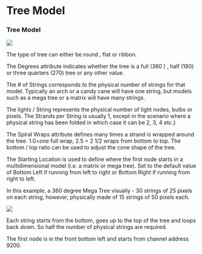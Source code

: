 # Tree Model

### **Tree Model**

![](https://lh3.googleusercontent.com/BaZmGrVRrLKnI69G0WCsSmz3hTRToS5Rc_tiPe2R57y-neoQezQf3iuo6c1qLiT-BEZTQK8_8WIl2_hQYZa-ysq7RDu2EMLNwWldjw6UIulwacowScxIywzsNBLyXwFiQwsIe2fb)

The type of tree can either be round , flat or ribbon.

The Degrees attribute indicates whether the tree is a full \(360 \) , half \(180\) or three quarters \(270\) tree or any other value.  

The \# of Strings corresponds to the physical number of strings for that model. Typically an arch or a candy cane will have one string, but models such as a mega tree or a matrix will have many strings.  

The lights / String represents the physical number of light nodes, bulbs or pixels.  The Strands per String is usually 1, except in the scenario where a physical string has been folded in which case it can be 2, 3, 4 etc.}

The Spiral Wraps attribute defines many times a strand is wrapped   around the tree. 1.0=one full wrap, 2.5 = 2 1/2 wraps from bottom to top.  The bottom / top ratio can be used to adjust the cone shape of the tree.

The Starting Location is used to define where the first node starts in a multidimensional model \(i.e. a matrix or mega tree\).  Set to the default value of Bottom Left if running from left to right or Bottom Right if running from right to left.

In this example, a 360 degree Mega Tree visually - 30 strings of 25 pixels on each string, however, physically made of 15 strings of 50 pixels each.

![](https://lh6.googleusercontent.com/gRUnZ81oM00eWHonU5x5RVwJ0cNcvxdZb9u7XeB20kycihm84Htnj8B8MP6fUJNCQdd662eP8yeWhXT3_l6fvi8p36Liwxo4FDufVwf1RX6IVlNcyNOxzQFjonVErudhGz30_Wpp)

Each string starts from the bottom, goes up to the top of the tree and loops back down. So half the number of physical strings are required.

The first node is in the front bottom left and starts from channel address 9200.

